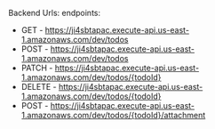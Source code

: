 Backend Urls:
  endpoints:
  - GET - https://ji4sbtapac.execute-api.us-east-1.amazonaws.com/dev/todos
  - POST - https://ji4sbtapac.execute-api.us-east-1.amazonaws.com/dev/todos
  - PATCH - https://ji4sbtapac.execute-api.us-east-1.amazonaws.com/dev/todos/{todoId}
  - DELETE - https://ji4sbtapac.execute-api.us-east-1.amazonaws.com/dev/todos/{todoId}
  - POST - https://ji4sbtapac.execute-api.us-east-1.amazonaws.com/dev/todos/{todoId}/attachment

